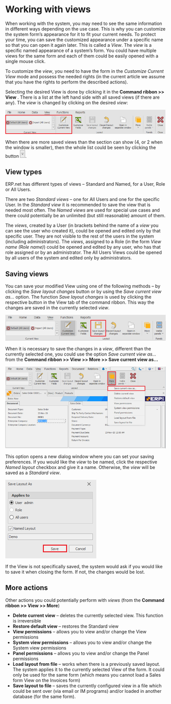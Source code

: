 # Working with views

When working with the system, you may need to see the same information in different ways depending on the use case. This is why you can customize the system form’s appearance for it to fit your current needs. To protect your time, you can save the customized appearance under a specific name so that you can open it again later. This is called a *View*. The *view* is a specific named appearance of a system’s form. You could have multiple views for the same form and each of them could be easily opened with a single mouse click.

To customize the *view*, you need to have the form in the *Customize Current View* mode and possess the needed rights (in the current article we assume that you have the rights to perform the described actions).

Selecting the desired View is done by clicking it in the **Command ribbon >> View** . There is a list at the left hand side with all saved views (if there are any). The *view* is changed by clicking on the desired *view*:

![View Tab](view-tab.png)

When there are more saved views than the section can show (4, or 2 when the window is smaller), then the whole list could be seen by clicking the button ![More Button](more-button.png).

## View types

ERP.net has different types of views – Standard and Named, for a User, Role or All Users.

There are two *Standard views* – one for All Users and one for the specific User. In the *Standard view* it is recommended to save the view that is needed most often. The *Named views* are used for special use cases and there could potentially be an unlimited (but still reasonable) amount of them.

The *views*, created by a User (in brackets behind the name of a *view* you can see the user who created it), could be opened and edited only by that specific user. They are not visible to the rest of the users in the system (including administrators). The *views*, assigned to a Role (in the form *View name (Role name)*) could be opened and edited by any user, who has that role assigned or by an administrator. The All Users Views could be opened by all users of the system and edited only by administrators.

## Saving views

You can save your modified View using one of the following methods – by clicking the *Save layout changes* button or by using the *Save current view as…* option.
The function *Save layout changes* is used by clicking the respective button in the View tab of the command ribbon. This way the changes are saved in the currently selected *view*.
 
![Save Layout](save-layout.png)
 
When it is necessary to save the changes in a *view*, different than the currently selected one, you could use the option *Save current view as…* from the **Command ribbon >> View >> More >> Save current view as…**

![Save View](save-view.png)
 
This option opens a new dialog window where you can set your saving preferences. If you would like the *view* to be named, click the respective *Named layout* checkbox and give it a name. Otherwise, the *view* will be saved as a *Standard view*.

![Save Layout As](save-layout-as.png)

If the View is not specifically saved, the system would ask if you would like to save it when closing the form. If not, the changes would be lost.

## More actions

Other actions you could potentially perform with *views* (from the **Command ribbon >> View >> More**)

- **Delete current view** – deletes the currently selected view. This function is irreversible
- **Restore default view** – restores the Standard view
- **View permissions** – allows you to view and/or change the View permissions
- **System view permissions** – allows you to view and/or change the System view permissions
- **Panel permissions** – allows you to view and/or change the Panel permissions
- **Load layout from file** – works when there is a previously saved layout. The system applies it to the currently selected View of the form. It could only be used for the same form (which means you cannot load a Sales form View on the Invoices form)
- **Save layout to file** – saves the currently configured view in a file which could be sent over (via email or IM programs) and/or loaded in another database (for the same form).

